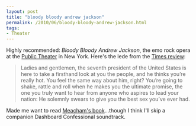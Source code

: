 ```yaml
---
layout: post
title: "bloody bloody andrew jackson"
permalink: /2010/06/bloody-bloody-andrew-jackson.html
tags:
- Theater
---
```


Highly recommended: _Bloody Bloody Andrew Jackson_, the emo rock opera at the [Public Theater](http://www.publictheater.org/) in New York. Here's the lede from the [Times review](http://theater.nytimes.com/2010/04/07/theater/reviews/07bloody.html):

> Ladies and gentlemen, the seventh president of the United States is here to take a firsthand look at you the people, and he thinks you’re really hot. You feel the same way about him, right? You’re going to shake, rattle and roll when he makes you the ultimate promise, the one you truly want to hear from anyone who aspires to lead your nation: He solemnly swears to give you the best sex you’ve ever had.

Made me want to read [Meacham's book](http://www.amazon.com/gp/product/0812973461?ie=UTF8&tag=statingtheobviou&linkCode=as2&camp=1789&creative=390957&creativeASIN=0812973461)...though I think I'll skip a companion Dashboard Confessional soundtrack.